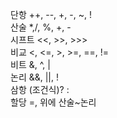 단항 ++, --, +, -, \~, ! <br />
산술 *,/, %, +, -  <br />
시프트 <<, >>, >>> <br />
비교 <, <=, >, >=, ==, != <br />
비트 &, ^, | <br />
논리 &&, ||, ! <br />
삼항 (조건식)? :  <br />
할당 =, 위에 산술\~논리 <br />

